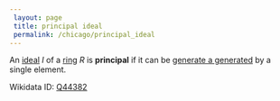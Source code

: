 ```yaml
---
 layout: page
 title: principal ideal
 permalink: /chicago/principal_ideal
---
```

An [ideal](https://mathgloss.github.io/MathGloss/chicago/ring_ideal) $I$ of a [ring](https://mathgloss.github.io/MathGloss/chicago/ring) $R$ is **principal** if it can be [generate a generated](https://mathgloss.github.io/MathGloss/chicago/generate_a_###########generated) by a single element.

Wikidata ID: [Q44382](https://www.wikidata.org/wiki/Q44382)